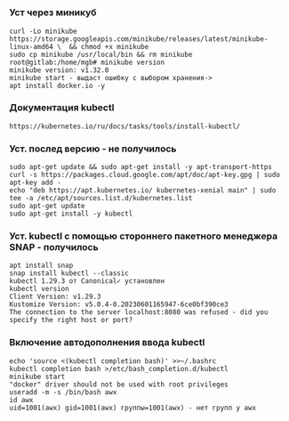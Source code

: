 #
### Уст через миникуб
```
curl -Lo minikube https://storage.googleapis.com/minikube/releases/latest/minikube-linux-amd64 \  && chmod +x minikube
sudo cp minikube /usr/local/bin && rm minikube
root@gitlab:/home/mgb# minikube version
minikube version: v1.32.0
minikube start - выдаст ошибку с выбором хранения->
apt install docker.io -y

```
### Документация kubectl
```
https://kubernetes.io/ru/docs/tasks/tools/install-kubectl/
```
### Уст. послед версию - не получилось
```
sudo apt-get update && sudo apt-get install -y apt-transport-https
curl -s https://packages.cloud.google.com/apt/doc/apt-key.gpg | sudo apt-key add -
echo "deb https://apt.kubernetes.io/ kubernetes-xenial main" | sudo tee -a /etc/apt/sources.list.d/kubernetes.list
sudo apt-get update
sudo apt-get install -y kubectl
```
### Уст. kubectl с помощью стороннего пакетного менеджера SNAP - получилось
```
apt install snap
snap install kubectl --classic
kubectl 1.29.3 от Canonical✓ установлен
kubectl version
Client Version: v1.29.3
Kustomize Version: v5.0.4-0.20230601165947-6ce0bf390ce3
The connection to the server localhost:8080 was refused - did you specify the right host or port?
```
### Включение автодополнения ввода kubectl
```
echo 'source <(kubectl completion bash)' >>~/.bashrc
kubectl completion bash >/etc/bash_completion.d/kubectl
minikube start
"docker" driver should not be used with root privileges
useradd -m -s /bin/bash awx
id awx
uid=1001(awx) gid=1001(awx) группы=1001(awx) - нет групп у awx
```





